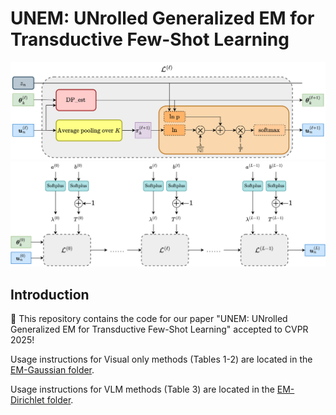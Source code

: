 # UNEM: UNrolled Generalized EM for Transductive Few-Shot Learning

![Overview of GEM algorithms](Figures/CVPR_Diagram_fig1.jpg)
![Unrolled architecture of UNEM](Figures/CVPR_Diagram_fig2.jpg)


##  Introduction
🚀 This repository contains the code for our paper "UNEM: UNrolled Generalized EM for Transductive Few-Shot Learning" accepted to CVPR 2025!

Usage instructions for Visual only methods (Tables 1-2) are located in the [EM-Gaussian folder](UNEM_Gaussian/).

Usage instructions for VLM methods (Table 3) are located in the [EM-Dirichlet folder](UNEM_Dirichlet/).
